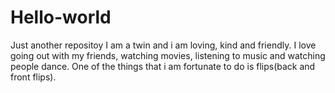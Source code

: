# Hello-world
Just another repositoy
I am a twin and i am loving, kind and friendly. I love going out with my friends, watching movies, listening to music and watching people dance. One of the things that i am fortunate to do is flips(back and front flips).
